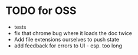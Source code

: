 # TODO for OSS
* tests
* fix that chrome bug where it loads the doc twice
* Add file extensions ourselves to push state
* add feedback for errors to UI - esp. too long
